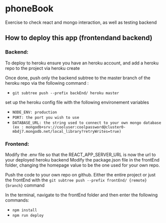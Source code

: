 # phoneBook
Exercise to check react and mongo interaction, as well as testing backend

## How to deploy this app (frontendand backend)

### Backend:

To deploy to heroku ensure you have an heroku account, and add a heroku repo to the project via heroku create

Once done, push only the backend subtree to the master branch of the heroku repo via the following command : 
- `git subtree push --prefix backEnd/ heroku master`

set up the heroku config file with the following environement variables
- `NODE_ENV: production`
- `PORT: the port you wish to use`
- `DATABASE_URL: the string used to connect to your own mongo database (ex : mongodb+srv://cooluser:coolpassword@cluster0-mbdj7.mongodb.net/local_library?retryWrites=true)`

### Frontend:

Modify the .env file so that the REACT_APP_SERVER_URL is now the url to your deployed heroku backend
Modify the package.json file in the frontEnd folder, changing the homepage value to be the one used for your own repo.

Push the code to your own repo on github. Either the entire project or just the frontEnd with the `git subtree push --prefix frontEnd/ {remote} {branch}` command

In the terminal, navigate to the frontEnd folder and then enter the following commands: 
- `npm install`
- `npm run deploy`
